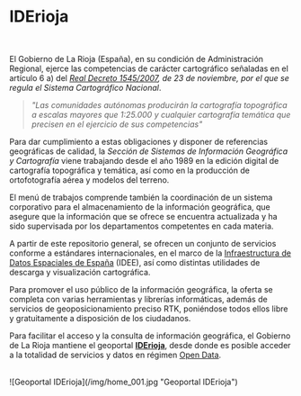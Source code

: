 # IDErioja
</br>

El Gobierno de La Rioja (España), en su condición de Administración Regional, ejerce las competencias de carácter cartográfico señaladas en el artículo 6 a) del *[Real Decreto 1545/2007](https://www.boe.es/diario_boe/txt.php?id=BOE-A-2007-20556), de 23 de noviembre, por el que se regula el Sistema Cartográfico Nacional*.

> *"Las comunidades autónomas producirán la cartografía topográfica a escalas mayores que 1:25.000 y cualquier cartografía temática que precisen en el ejercicio de sus competencias"*

Para dar cumplimiento a estas obligaciones y disponer de referencias geográficas de calidad, la *Sección de Sistemas de Información Geográfica y Cartografía* viene trabajando desde el año 1989 en la edición digital de cartografía topográfica y temática, así como en la producción de ortofotografía aérea y modelos del terreno.

El menú de trabajos comprende también la coordinación de un sistema corporativo para el almacenamiento de la información geográfica, que asegure que la información que se ofrece se encuentra actualizada y ha sido supervisada por los departamentos competentes en cada materia.

A partir de este repositorio general, se ofrecen un conjunto de servicios conforme a estándares internacionales, en el marco de la [Infraestructura de Datos Espaciales de España](http://www.idee.es) (IDEE), así como distintas utilidades de descarga y visualización cartográfica.

Para promover el uso público de la información geográfica, la oferta se completa con varias herramientas y librerías informáticas, además de servicios de geoposicionamiento preciso RTK, poniéndose todos ellos libre y gratuitamente a disposición de los ciudadanos.

Para facilitar el acceso y la consulta de información geográfica, el Gobierno de La Rioja mantiene el geoportal **[IDErioja](http://www.iderioja.org)**, desde donde es posible acceder a la totalidad de servicios y datos en régimen [Open Data](https://www.iderioja.larioja.org/index.php?id=8&lang=es).

</br>
![Geoportal IDErioja](/img/home_001.jpg "Geoportal IDErioja")
</br>

